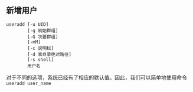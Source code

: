 ## 新增用户
    useradd [-u UID] 
            [-g 初始群组] 
            [-G 次要群组] 
            [-mM] 
            [-c 说明栏] 
            [-d 家目录绝对路径] 
            [-s shell] 
            用户名
            
对于不同的选项，系统已经有了相应的默认值。因此，我们可以简单地使用命令```useradd user_name```